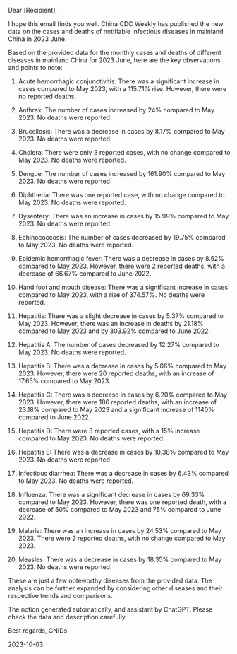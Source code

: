 Dear [Recipient],

I hope this email finds you well. China CDC Weekly has published the new data on the cases and deaths of notifiable infectious diseases in mainland China in 2023 June.

Based on the provided data for the monthly cases and deaths of different diseases in mainland China for 2023 June, here are the key observations and points to note:

1. Acute hemorrhagic conjunctivitis: There was a significant increase in cases compared to May 2023, with a 115.71% rise. However, there were no reported deaths.

2. Anthrax: The number of cases increased by 24% compared to May 2023. No deaths were reported.

3. Brucellosis: There was a decrease in cases by 8.17% compared to May 2023. No deaths were reported.

4. Cholera: There were only 3 reported cases, with no change compared to May 2023. No deaths were reported.

5. Dengue: The number of cases increased by 161.90% compared to May 2023. No deaths were reported.

6. Diphtheria: There was one reported case, with no change compared to May 2023. No deaths were reported.

7. Dysentery: There was an increase in cases by 15.99% compared to May 2023. No deaths were reported.

8. Echinococcosis: The number of cases decreased by 19.75% compared to May 2023. No deaths were reported.

9. Epidemic hemorrhagic fever: There was a decrease in cases by 8.52% compared to May 2023. However, there were 2 reported deaths, with a decrease of 66.67% compared to June 2022.

10. Hand foot and mouth disease: There was a significant increase in cases compared to May 2023, with a rise of 374.57%. No deaths were reported.

11. Hepatitis: There was a slight decrease in cases by 5.37% compared to May 2023. However, there was an increase in deaths by 21.18% compared to May 2023 and by 303.92% compared to June 2022.

12. Hepatitis A: The number of cases decreased by 12.27% compared to May 2023. No deaths were reported.

13. Hepatitis B: There was a decrease in cases by 5.06% compared to May 2023. However, there were 20 reported deaths, with an increase of 17.65% compared to May 2023.

14. Hepatitis C: There was a decrease in cases by 6.20% compared to May 2023. However, there were 186 reported deaths, with an increase of 23.18% compared to May 2023 and a significant increase of 1140% compared to June 2022.

15. Hepatitis D: There were 3 reported cases, with a 15% increase compared to May 2023. No deaths were reported.

16. Hepatitis E: There was a decrease in cases by 10.38% compared to May 2023. No deaths were reported.

17. Infectious diarrhea: There was a decrease in cases by 6.43% compared to May 2023. No deaths were reported.

18. Influenza: There was a significant decrease in cases by 69.33% compared to May 2023. However, there was one reported death, with a decrease of 50% compared to May 2023 and 75% compared to June 2022.

19. Malaria: There was an increase in cases by 24.53% compared to May 2023. There were 2 reported deaths, with no change compared to May 2023.

20. Measles: There was a decrease in cases by 18.35% compared to May 2023. No deaths were reported.

These are just a few noteworthy diseases from the provided data. The analysis can be further expanded by considering other diseases and their respective trends and comparisons.

The notion generated automatically, and assistant by ChatGPT. Please check the data and description carefully.

Best regards,
 CNIDs

2023-10-03

